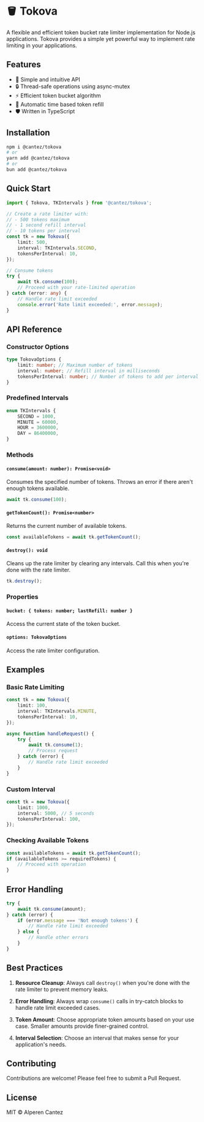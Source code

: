 # 🪣 Tokova

A flexible and efficient token bucket rate limiter implementation for Node.js applications. Tokova provides a simple yet powerful way to implement rate limiting in your applications.

## Features

-   🚀 Simple and intuitive API
-   🔒 Thread-safe operations using async-mutex
-   ⚡️ Efficient token bucket algorithm
-   🔄 Automatic time based token refill
-   🛡️ Written in TypeScript

## Installation

```bash
npm i @cantez/tokova
# or
yarn add @cantez/tokova
# or
bun add @cantez/tokova
```

## Quick Start

```typescript
import { Tokova, TKIntervals } from '@cantez/tokova';

// Create a rate limiter with:
// - 500 tokens maximum
// - 1 second refill interval
// - 10 tokens per interval
const tk = new Tokova({
    limit: 500,
    interval: TKIntervals.SECOND,
    tokensPerInterval: 10,
});

// Consume tokens
try {
    await tk.consume(100);
    // Proceed with your rate-limited operation
} catch (error: any) {
    // Handle rate limit exceeded
    console.error('Rate limit exceeded:', error.message);
}
```

## API Reference

### Constructor Options

```typescript
type TokovaOptions {
    limit: number; // Maximum number of tokens
    interval: number; // Refill interval in milliseconds
    tokensPerInterval: number; // Number of tokens to add per interval
}
```

### Predefined Intervals

```typescript
enum TKIntervals {
    SECOND = 1000,
    MINUTE = 60000,
    HOUR = 3600000,
    DAY = 86400000,
}
```

### Methods

#### `consume(amount: number): Promise<void>`

Consumes the specified number of tokens. Throws an error if there aren't enough tokens available.

```typescript
await tk.consume(100);
```

#### `getTokenCount(): Promise<number>`

Returns the current number of available tokens.

```typescript
const availableTokens = await tk.getTokenCount();
```

#### `destroy(): void`

Cleans up the rate limiter by clearing any intervals. Call this when you're done with the rate limiter.

```typescript
tk.destroy();
```

### Properties

#### `bucket: { tokens: number; lastRefill: number }`

Access the current state of the token bucket.

#### `options: TokovaOptions`

Access the rate limiter configuration.

## Examples

### Basic Rate Limiting

```typescript
const tk = new Tokova({
    limit: 100,
    interval: TKIntervals.MINUTE,
    tokensPerInterval: 10,
});

async function handleRequest() {
    try {
        await tk.consume(1);
        // Process request
    } catch (error) {
        // Handle rate limit exceeded
    }
}
```

### Custom Interval

```typescript
const tk = new Tokova({
    limit: 1000,
    interval: 5000, // 5 seconds
    tokensPerInterval: 100,
});
```

### Checking Available Tokens

```typescript
const availableTokens = await tk.getTokenCount();
if (availableTokens >= requiredTokens) {
    // Proceed with operation
}
```

## Error Handling

```typescript
try {
    await tk.consume(amount);
} catch (error) {
    if (error.message === 'Not enough tokens') {
        // Handle rate limit exceeded
    } else {
        // Handle other errors
    }
}
```

## Best Practices

1. **Resource Cleanup**: Always call `destroy()` when you're done with the rate limiter to prevent memory leaks.

2. **Error Handling**: Always wrap `consume()` calls in try-catch blocks to handle rate limit exceeded cases.

3. **Token Amount**: Choose appropriate token amounts based on your use case. Smaller amounts provide finer-grained control.

4. **Interval Selection**: Choose an interval that makes sense for your application's needs.

## Contributing

Contributions are welcome! Please feel free to submit a Pull Request.

## License

MIT © Alperen Cantez

